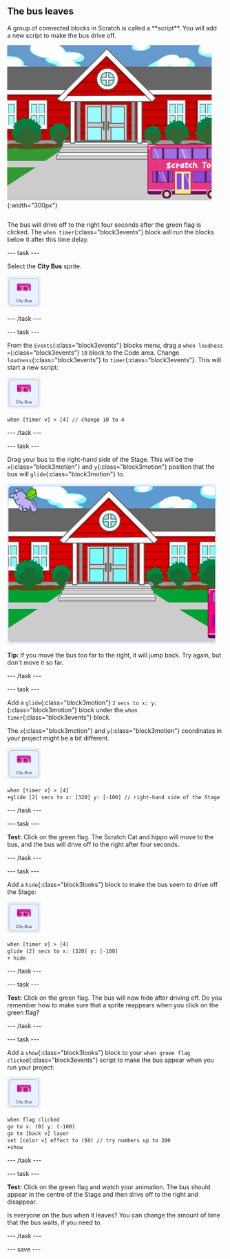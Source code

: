 ## The bus leaves

<div style="display: flex; flex-wrap: wrap">
<div style="flex-basis: 200px; flex-grow: 1; margin-right: 15px;">
A group of connected blocks in Scratch is called a **script**. You will add a new script to make the bus drive off.
</div>
<div>

![The Stage showing that the bus has moved to the right.](images/bus-leaving.png){:width="300px"}

</div>
</div>

The bus will drive off to the right four seconds after the green flag is clicked. The `when timer`{:class="block3events"} block will run the blocks below it after this time delay.

--- task ---

Select the **City Bus** sprite.

![The City Bus sprite.](images/bus-sprite.png)

--- /task ---

--- task ---

From the `Events`{:class="block3events"} blocks menu, drag a `when loudness >`{:class="block3events"} `10` block to the Code area. Change `loudness`{:class="block3events"} to `timer`{:class="block3events"}. This will start a new script:

![The City Bus sprite.](images/bus-sprite.png)

```blocks3
when [timer v] > [4] // change 10 to 4
```

--- /task ---

--- task ---

Drag your bus to the right-hand side of the Stage. This will be the `x`{:class="block3motion"} and `y`{:class="block3motion"} position that the bus will `glide`{:class="block3motion"} to.

![](images/bus-right.png)

**Tip:** If you move the bus too far to the right, it will jump back. Try again, but don't move it so far.

--- /task ---

--- task ---

Add a `glide`{:class="block3motion"} `2` `secs to x: y:`{:class="block3motion"} block under the `when timer`{:class="block3events"} block. 

The `x`{:class="block3motion"} and `y`{:class="block3motion"} coordinates in your project might be a bit different.

![The City Bus sprite.](images/bus-sprite.png)

```blocks3
when [timer v] > [4] 
+glide [2] secs to x: [320] y: [-100] // right-hand side of the Stage
```

--- /task ---

--- task ---

**Test:** Click on the green flag. The Scratch Cat and hippo will move to the bus, and the bus will drive off to the right after four seconds. 

--- /task ---

--- task ---

Add a `hide`{:class="block3looks"} block to make the bus seem to drive off the Stage:

![The City Bus sprite.](images/bus-sprite.png)

```blocks3
when [timer v] > [4] 
glide [2] secs to x: [320] y: [-100]
+ hide
```
--- /task ---

--- task ---

**Test:** Click on the green flag. The bus will now hide after driving off. Do you remember how to make sure that a sprite reappears when you click on the green flag?

--- /task ---

--- task ---

Add a `show`{:class="block3looks"} block to your `when green flag clicked`{:class="block3events"} script to make the bus appear when you run your project:

![The City Bus sprite.](images/bus-sprite.png)

```blocks3
when flag clicked
go to x: (0) y: (-100)
go to [back v] layer
set [color v] effect to (50) // try numbers up to 200
+show
```

--- /task ---

--- task ---

**Test:** Click on the green flag and watch your animation. The bus should appear in the centre of the Stage and then drive off to the right and disappear. 

Is everyone on the bus when it leaves? You can change the amount of time that the bus waits, if you need to.

--- /task ---

--- save ---
